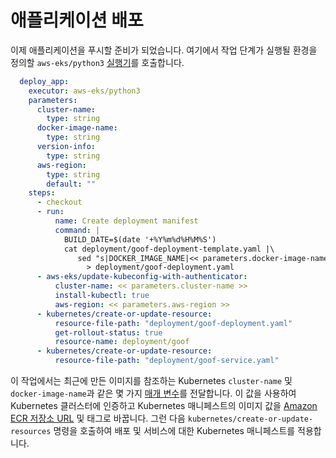 # 애플리케이션 배포

이제 애플리케이션을 푸시할 준비가 되었습니다. 여기에서 작업 단계가 실행될 환경을 정의할 `aws-eks/python3` [실행기](https://circleci.com/docs/2.0/configuration-reference/#executors-requires-version-21)를 호출합니다.

```yaml
  deploy_app:
    executor: aws-eks/python3
    parameters:
      cluster-name:
        type: string
      docker-image-name:
        type: string
      version-info:
        type: string
      aws-region:
        type: string
        default: ""
    steps:
      - checkout
      - run:
          name: Create deployment manifest
          command: |
            BUILD_DATE=$(date '+%Y%m%d%H%M%S')
            cat deployment/goof-deployment-template.yaml |\
               sed "s|DOCKER_IMAGE_NAME|<< parameters.docker-image-name >>|g"\
                 > deployment/goof-deployment.yaml
      - aws-eks/update-kubeconfig-with-authenticator:
          cluster-name: << parameters.cluster-name >>
          install-kubectl: true
          aws-region: << parameters.aws-region >>
      - kubernetes/create-or-update-resource:
          resource-file-path: "deployment/goof-deployment.yaml"
          get-rollout-status: true
          resource-name: deployment/goof
      - kubernetes/create-or-update-resource:
          resource-file-path: "deployment/goof-service.yaml"
```

이 작업에서는 최근에 만든 이미지를 참조하는 Kubernetes `cluster-name` 및 `docker-image-name`과 같은 몇 가지 [매개 변수](https://circleci.com/docs/2.0/configuration-reference/#parameters-requires-version-21)를 전달합니다. 이 값을 사용하여 Kubernetes 클러스터에 인증하고 Kubernetes 매니페스트의 이미지 값을 [Amazon ECR 저장소 URL](https://docs.aws.amazon.com/AmazonECR/latest/userguide/docker-pull-ecr-image.html) 및 태그로 바꿉니다. 그런 다음 `kubernetes/create-or-update-resources` 명령을 호출하여 배포 및 서비스에 대한 Kubernetes 매니페스트를 적용합니다.
